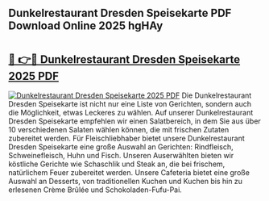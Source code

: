 ## Dunkelrestaurant Dresden Speisekarte PDF Download Online 2025 hgHAy

# <h2><a href="http://gc6d19.nevu.top/?p=Dunkelrestaurant+Dresden+Speisekarte">🔗 👉🔴 Dunkelrestaurant Dresden Speisekarte 2025 PDF</a></h2>

[![Dunkelrestaurant Dresden Speisekarte 2025 PDF](https://i.imgur.com/dBaPXMq.png)](http://gc6d19.nevu.top/?p=Dunkelrestaurant+Dresden+Speisekarte)
Die Dunkelrestaurant Dresden Speisekarte ist nicht nur eine Liste von Gerichten, sondern auch die Möglichkeit, etwas Leckeres zu wählen. Auf unserer Dunkelrestaurant Dresden Speisekarte empfehlen wir einen Salatbereich, in dem Sie aus über 10 verschiedenen Salaten wählen können, die mit frischen Zutaten zubereitet werden. Für Fleischliebhaber bietet unsere Dunkelrestaurant Dresden Speisekarte eine große Auswahl an Gerichten: Rindfleisch, Schweinefleisch, Huhn und Fisch. Unseren Auserwählten bieten wir köstliche Gerichte wie Schaschlik und Steak an, die bei frischem, natürlichem Feuer zubereitet werden. Unsere Cafeteria bietet eine große Auswahl an Desserts, von traditionellen Kuchen und Kuchen bis hin zu erlesenen Crème Brûlée und Schokoladen-Fufu-Pai.

